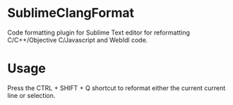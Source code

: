 SublimeClangFormat
==================

Code formatting plugin for Sublime Text editor for reformatting
C/C++/Objective C/Javascript and WebIdl code.

Usage
=====

Press the <key>CTRL</key> + <key>SHIFT</key> + <key>Q</key> shortcut to
reformat either the current current line or selection.
